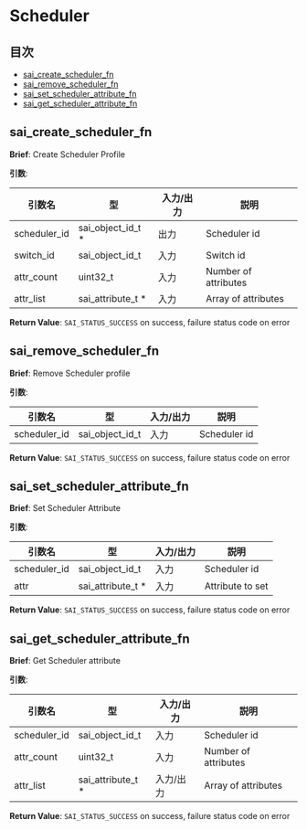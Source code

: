 # Scheduler
## 目次

- [sai_create_scheduler_fn](#sai_create_scheduler_fn)
- [sai_remove_scheduler_fn](#sai_remove_scheduler_fn)
- [sai_set_scheduler_attribute_fn](#sai_set_scheduler_attribute_fn)
- [sai_get_scheduler_attribute_fn](#sai_get_scheduler_attribute_fn)



## sai_create_scheduler_fn
**Brief**: Create Scheduler Profile

**引数**:

| 引数名 | 型 | 入力/出力 | 説明 |
|--------|----------|-----------|------|
| scheduler_id | sai_object_id_t * | 出力 | Scheduler id |
| switch_id | sai_object_id_t | 入力 | Switch id |
| attr_count | uint32_t | 入力 | Number of attributes |
| attr_list | sai_attribute_t * | 入力 | Array of attributes |

**Return Value**: `SAI_STATUS_SUCCESS` on success, failure status code on error


## sai_remove_scheduler_fn
**Brief**: Remove Scheduler profile

**引数**:

| 引数名 | 型 | 入力/出力 | 説明 |
|--------|----------|-----------|------|
| scheduler_id | sai_object_id_t | 入力 | Scheduler id |

**Return Value**: `SAI_STATUS_SUCCESS` on success, failure status code on error


## sai_set_scheduler_attribute_fn
**Brief**: Set Scheduler Attribute

**引数**:

| 引数名 | 型 | 入力/出力 | 説明 |
|--------|----------|-----------|------|
| scheduler_id | sai_object_id_t | 入力 | Scheduler id |
| attr | sai_attribute_t * | 入力 | Attribute to set |

**Return Value**: `SAI_STATUS_SUCCESS` on success, failure status code on error


## sai_get_scheduler_attribute_fn
**Brief**: Get Scheduler attribute

**引数**:

| 引数名 | 型 | 入力/出力 | 説明 |
|--------|----------|-----------|------|
| scheduler_id | sai_object_id_t | 入力 | Scheduler id |
| attr_count | uint32_t | 入力 | Number of attributes |
| attr_list | sai_attribute_t * | 入力/出力 | Array of attributes |

**Return Value**: `SAI_STATUS_SUCCESS` on success, failure status code on error


